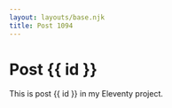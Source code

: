 ```yaml
---
layout: layouts/base.njk
title: Post 1094
---
```


# Post {{ id }}

This is post {{ id }} in my Eleventy project.
